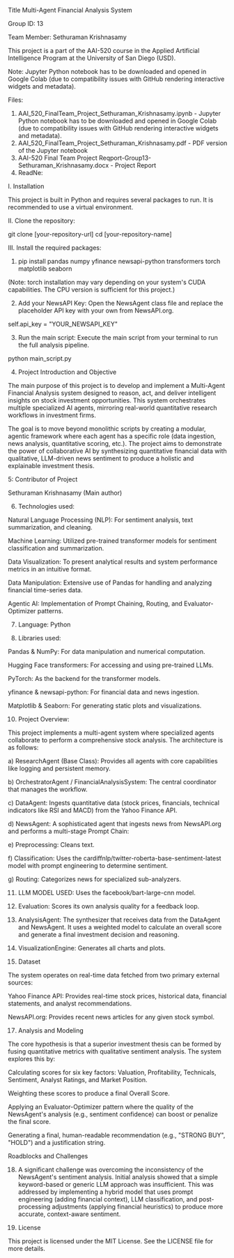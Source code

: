 Title Multi-Agent Financial Analysis System

Group ID: 13

Team Member: Sethuraman Krishnasamy

This project is a part of the AAI-520 course in the Applied Artificial Intelligence Program at the University of San Diego (USD).

Note: Jupyter Python notebook has to be downloaded and opened in Google Colab (due to compatibility issues with GitHub rendering interactive widgets and metadata).

Files:

1. AAI_520_FinalTeam_Project_Sethuraman_Krishnasamy.ipynb - Jupyter Python notebook has to be downloaded and opened in Google Colab (due to compatibility issues with GitHub rendering interactive widgets and metadata).
2. AAI_520_FinalTeam_Project_Sethuraman_Krishnasamy.pdf - PDF version of the Jupyter notebook
3. AAI-520 Final Team Project Reqport-Group13-Sethuraman_Krishnasamy.docx - Project Report
4. ReadNe:


I. Installation

This project is built in Python and requires several packages to run. It is recommended to use a virtual environment.

II. Clone the repository:

git clone [your-repository-url]
cd [your-repository-name]


III. Install the required packages:

1. pip install pandas numpy yfinance newsapi-python transformers torch matplotlib seaborn

(Note: torch installation may vary depending on your system's CUDA capabilities. The CPU version is sufficient for this project.)

2. Add your NewsAPI Key:
Open the NewsAgent class file and replace the placeholder API key with your own from NewsAPI.org.

self.api_key = "YOUR_NEWSAPI_KEY"


3. Run the main script:
Execute the main script from your terminal to run the full analysis pipeline.

python main_script.py


4. Project Introduction and Objective

The main purpose of this project is to develop and implement a Multi-Agent Financial Analysis system designed to reason, act, and deliver intelligent insights on stock investment opportunities. This system orchestrates multiple specialized AI agents, mirroring real-world quantitative research workflows in investment firms.

The goal is to move beyond monolithic scripts by creating a modular, agentic framework where each agent has a specific role (data ingestion, news analysis, quantitative scoring, etc.). The project aims to demonstrate the power of collaborative AI by synthesizing quantitative financial data with qualitative, LLM-driven news sentiment to produce a holistic and explainable investment thesis.

5: Contributor of Project

Sethuraman Krishnasamy (Main author)

6. Technologies used:

Natural Language Processing (NLP): For sentiment analysis, text summarization, and cleaning.

Machine Learning: Utilized pre-trained transformer models for sentiment classification and summarization.

Data Visualization: To present analytical results and system performance metrics in an intuitive format.

Data Manipulation: Extensive use of Pandas for handling and analyzing financial time-series data.

Agentic AI: Implementation of Prompt Chaining, Routing, and Evaluator-Optimizer patterns.


7. Language: Python
   
9. Libraries used:

Pandas & NumPy: For data manipulation and numerical computation.

Hugging Face transformers: For accessing and using pre-trained LLMs.

PyTorch: As the backend for the transformer models.

yfinance & newsapi-python: For financial data and news ingestion.

Matplotlib & Seaborn: For generating static plots and visualizations.


10. Project Overview:

This project implements a multi-agent system where specialized agents collaborate to perform a comprehensive stock analysis. The architecture is as follows:

a) ResearchAgent (Base Class): Provides all agents with core capabilities like logging and persistent memory.

b) OrchestratorAgent / FinancialAnalysisSystem: The central coordinator that manages the workflow.

c) DataAgent: Ingests quantitative data (stock prices, financials, technical indicators like RSI and MACD) from the Yahoo Finance API.

d) NewsAgent: A sophisticated agent that ingests news from NewsAPI.org and performs a multi-stage Prompt Chain:

e) Preprocessing: Cleans text.

f) Classification: Uses the cardiffnlp/twitter-roberta-base-sentiment-latest model with prompt engineering to determine sentiment.

g) Routing: Categorizes news for specialized sub-analyzers.

11. LLM MODEL USED: Uses the facebook/bart-large-cnn model.

12. Evaluation: Scores its own analysis quality for a feedback loop.

13. AnalysisAgent: The synthesizer that receives data from the DataAgent and NewsAgent. It uses a weighted model to calculate an overall score and generate a final investment decision and reasoning.

14. VisualizationEngine: Generates all charts and plots.
    
16. Dataset

The system operates on real-time data fetched from two primary external sources:

Yahoo Finance API: Provides real-time stock prices, historical data, financial statements, and analyst recommendations.

NewsAPI.org: Provides recent news articles for any given stock symbol.

17. Analysis and Modeling

The core hypothesis is that a superior investment thesis can be formed by fusing quantitative metrics with qualitative sentiment analysis. The system explores this by:

Calculating scores for six key factors: Valuation, Profitability, Technicals, Sentiment, Analyst Ratings, and Market Position.

Weighting these scores to produce a final Overall Score.

Applying an Evaluator-Optimizer pattern where the quality of the NewsAgent's analysis (e.g., sentiment confidence) can boost or penalize the final score.

Generating a final, human-readable recommendation (e.g., "STRONG BUY", "HOLD") and a justification string.

Roadblocks and Challenges

18. A significant challenge was overcoming the inconsistency of the NewsAgent's sentiment analysis. Initial analysis showed that a simple keyword-based or generic LLM approach was insufficient. This was addressed by implementing a hybrid model that uses prompt engineering (adding financial context), LLM classification, and post-processing adjustments (applying financial heuristics) to produce more accurate, context-aware sentiment.

19. License

This project is licensed under the MIT License. See the LICENSE file for more details.

